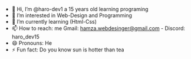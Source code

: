 - 👋 Hi, I’m @haro-dev1 a 15 years old learning programing
- 👀 I’m interested in Web-Design and Programming
- 🌱 I’m currently learning (Html-Css)
- 📫 How to reach: me Gmail: hamza.webdesinger@gmail.com - Discord: haro_dev15
- 😄 Pronouns: He
- ⚡ Fun fact: Do you know sun is hotter than tea

<!---
haro-dev1/haro-dev1 is a ✨ special ✨ repository because its `README.md` (this file) appears on your GitHub profile.
You can click the Preview link to take a look at your changes.
--->
